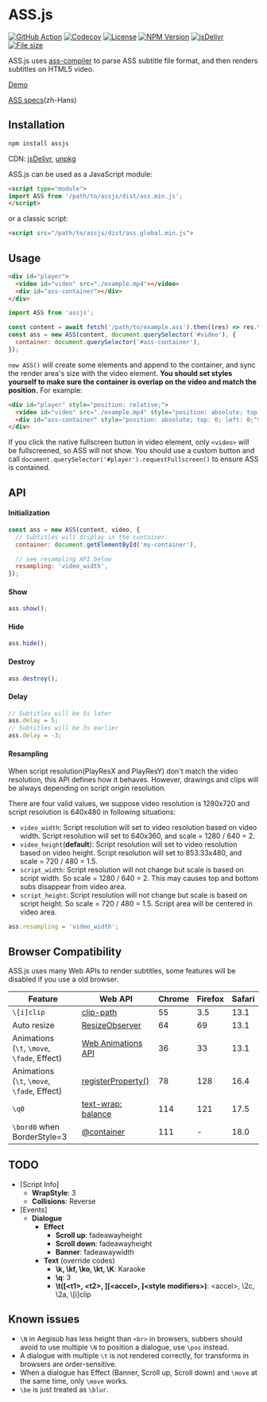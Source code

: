 # ASS.js

[![GitHub Action](https://img.shields.io/github/actions/workflow/status/weizhenye/ASS/ci.yml?logo=github)](https://github.com/weizhenye/ASS/actions)
[![Codecov](https://img.shields.io/codecov/c/gh/weizhenye/ASS?logo=codecov)](https://codecov.io/gh/weizhenye/ASS)
[![License](https://img.shields.io/npm/l/assjs)](https://github.com/weizhenye/assjs/blob/master/LICENSE)
[![NPM Version](https://img.shields.io/npm/v/assjs?logo=npm)](https://www.npmjs.com/package/assjs)
[![jsDelivr](https://img.shields.io/jsdelivr/npm/hm/assjs?logo=jsdelivr)](https://www.jsdelivr.com/package/npm/assjs)
[![File size](https://img.shields.io/bundlejs/size/assjs)](https://bundlephobia.com/result?p=assjs)

ASS.js uses [ass-compiler](https://github.com/weizhenye/ass-compiler) to parse ASS subtitle file format, and then renders subtitles on HTML5 video.

[Demo](https://ass.js.org/)

[ASS specs](https://github.com/weizhenye/ASS/wiki/ASS-%E5%AD%97%E5%B9%95%E6%A0%BC%E5%BC%8F%E8%A7%84%E8%8C%83)(zh-Hans)

## Installation

```bash
npm install assjs
```

CDN: [jsDelivr](https://www.jsdelivr.com/package/npm/assjs), [unpkg](https://unpkg.com/assjs/)

ASS.js can be used as a JavaScript module:

```html
<script type="module">
import ASS from '/path/to/assjs/dist/ass.min.js';
</script>
```

or a classic script:

```html
<script src="/path/to/assjs/dist/ass.global.min.js">
```

## Usage

```html
<div id="player">
  <video id="video" src="./example.mp4"></video>
  <div id="ass-container"></div>
</div>
```

```js
import ASS from 'assjs';

const content = await fetch('/path/to/example.ass').then((res) => res.text());
const ass = new ASS(content, document.querySelector('#video'), {
  container: document.querySelector('#ass-container'),
});
```

`new ASS()` will create some elements and append to the container, and sync the render area's size with the video element. **You should set styles yourself to make sure the container is overlap on the video and match the position.** For example:

```html
<div id="player" style="position: relative;">
  <video id="video" src="./example.mp4" style="position: absolute; top: 0; left: 0;"></video>
  <div id="ass-container" style="position: absolute; top: 0; left: 0;"></div>
</div>
```

If you click the native fullscreen button in video element, only `<video>` will be fullscreened, so ASS will not show. You should use a custom button and call `document.querySelector('#player').requestFullscreen()` to ensure ASS is contained.

## API

#### Initialization

```js
const ass = new ASS(content, video, {
  // Subtitles will display in the container.
  container: document.getElementById('my-container'),

  // see resampling API below
  resampling: 'video_width',
});
```

#### Show

```js
ass.show();
```

#### Hide

```js
ass.hide();
```

#### Destroy

```js
ass.destroy();
```

#### Delay

```js
// Subtitles will be 5s later
ass.delay = 5;
// Subtitles will be 3s earlier
ass.delay = -3;
```

#### Resampling

When script resolution(PlayResX and PlayResY) don't match the video resolution, this API defines how it behaves. However, drawings and clips will be always depending on script origin resolution.

There are four valid values, we suppose video resolution is 1280x720 and script resolution is 640x480 in following situations:
* `video_width`: Script resolution will set to video resolution based on video width. Script resolution will set to 640x360, and scale = 1280 / 640 = 2.
* `video_height`(__default__): Script resolution will set to video resolution based on video height. Script resolution will set to 853.33x480, and scale = 720 / 480 = 1.5.
* `script_width`: Script resolution will not change but scale is based on script width. So scale = 1280 / 640 = 2. This may causes top and bottom subs disappear from video area.
* `script_height`: Script resolution will not change but scale is based on script height. So scale = 720 / 480 = 1.5. Script area will be centered in video area.

```js
ass.resampling = 'video_width';
```

## Browser Compatibility

ASS.js uses many Web APIs to render subtitles, some features will be disabled if you use a old browser.

| Feature | Web API | Chrome | Firefox | Safari |
| - | - | - | - | - |
| `\[i]clip` | [clip-path](https://caniuse.com/css-clip-path) | 55 | 3.5 | 13.1 |
| Auto resize | [ResizeObserver](https://caniuse.com/resizeobserver) | 64 | 69 | 13.1 |
| Animations<br>(`\t`, `\move`, `\fade`, Effect) | [Web Animations API](https://caniuse.com/web-animation) | 36 | 33 | 13.1 |
| Animations<br>(`\t`, `\move`, `\fade`, Effect) | [registerProperty()](https://caniuse.com/mdn-api_css_registerproperty_static) | 78 | 128 | 16.4 |
| `\q0` | [text-wrap: balance](https://caniuse.com/css-text-wrap-balance) | 114 | 121 | 17.5 |
| `\bord0` when BorderStyle=3 | [@container](https://caniuse.com/mdn-css_at-rules_container_style_queries_for_custom_properties) | 111 | - | 18.0 |

## TODO

* [Script Info]
  * __WrapStyle__: 3
  * __Collisions__: Reverse
* [Events]
  * __Dialogue__
    + __Effect__
      - __Scroll up__: fadeawayheight
      - __Scroll down__: fadeawayheight
      - __Banner__: fadeawaywidth
    + __Text__ (override codes)
      - __\k, \kf, \ko, \kt, \K__: Karaoke
      - __\q__: 3
      - __\t([&lt;t1&gt;, &lt;t2&gt;, ][&lt;accel&gt;, ]&lt;style modifiers&gt;)__: &lt;accel&gt;, \2c, \2a, \\[i]clip

## Known issues

* `\N` in Aegisub has less height than `<br>` in browsers, subbers should avoid to use multiple `\N` to position a dialogue, use `\pos` instead.
* A dialogue with multiple `\t` is not rendered correctly, for transforms in browsers are order-sensitive.
* When a dialogue has Effect (Banner, Scroll up, Scroll down) and `\move` at the same time, only `\move` works.
* `\be` is just treated as `\blur`.
